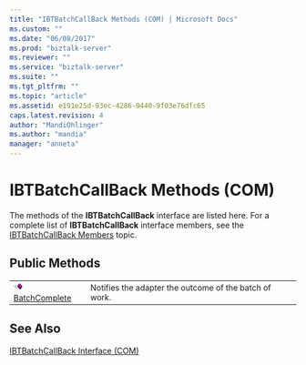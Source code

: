 ```yaml
---
title: "IBTBatchCallBack Methods (COM) | Microsoft Docs"
ms.custom: ""
ms.date: "06/08/2017"
ms.prod: "biztalk-server"
ms.reviewer: ""
ms.service: "biztalk-server"
ms.suite: ""
ms.tgt_pltfrm: ""
ms.topic: "article"
ms.assetid: e191e25d-93ec-4286-9440-9f03e76dfc65
caps.latest.revision: 4
author: "MandiOhlinger"
ms.author: "mandia"
manager: "anneta"
---
```

# IBTBatchCallBack Methods (COM)
The methods of the **IBTBatchCallBack** interface are listed here. For a complete list of **IBTBatchCallBack** interface members, see the [IBTBatchCallBack Members](../core/ibtbatchcallback-members-com.md) topic.  
  
## Public Methods  
  
|||  
|-|-|  
|![](../core/media/pubmethod.gif "pubmethod") [BatchComplete](../core/ibtbatchcallback-batchcomplete-method-com.md)|Notifies the adapter the outcome of the batch of work.|  
  
## See Also  
 [IBTBatchCallBack Interface (COM)](../core/ibtbatchcallback-interface-com.md)